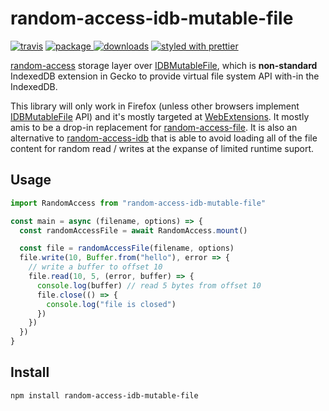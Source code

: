 # random-access-idb-mutable-file

[![travis][travis.icon]][travis.url]
[![package][version.icon] ![downloads][downloads.icon]][package.url]
[![styled with prettier][prettier.icon]][prettier.url]

[random-access][random-access-storage] storage layer over [IDBMutableFile][], which is **non-standard** IndexedDB extension in Gecko to provide virtual file system API with-in the IndexedDB.

This library will only work in Firefox (unless other browsers implement [IDBMutableFile][] API) and it's mostly targeted at [WebExtensions][]. It mostly amis to be a drop-in replacement for [random-access-file][]. It is also an alternative to [random-access-idb][] that is able to avoid loading all of the file content for random read / writes at the expanse of limited runtime suport.

## Usage

```js
import RandomAccess from "random-access-idb-mutable-file"

const main = async (filename, options) => {
  const randomAccessFile = await RandomAccess.mount()

  const file = randomAccessFile(filename, options)
  file.write(10, Buffer.from("hello"), error => {
    // write a buffer to offset 10
    file.read(10, 5, (error, buffer) => {
      console.log(buffer) // read 5 bytes from offset 10
      file.close(() => {
        console.log("file is closed")
      })
    })
  })
}
```

## Install

    npm install random-access-idb-mutable-file

[travis.icon]: https://travis-ci.org/random-access-storage/random-access-idb-mutable-file.svg?branch=master
[travis.url]: https://travis-ci.org/random-access-storage/random-access-idb-mutable-file
[version.icon]: https://img.shields.io/npm/v/random-access-idb-mutable-file.svg
[package.url]: https://npmjs.org/package/random-access-idb-mutable-file
[downloads.icon]: https://img.shields.io/npm/dm/random-access-idb-mutable-file.svg
[downloads.url]: https://npmjs.org/package/random-access-idb-mutable-file
[prettier.icon]: https://img.shields.io/badge/styled_with-prettier-ff69b4.svg
[prettier.url]: https://github.com/prettier/prettier
[random-access-storage]: https://github.com/random-access-storage/random-access-storage
[random-access-file]: https://github.com/random-access-storage/random-access-file
[idbmutablefile]: https://developer.mozilla.org/en-US/docs/Web/API/IDBMutableFile
[webextensions]: https://developer.mozilla.org/en-US/Add-ons/WebExtensions
[random-access-idb]: https://github.com/random-access-storage/random-access-idb
